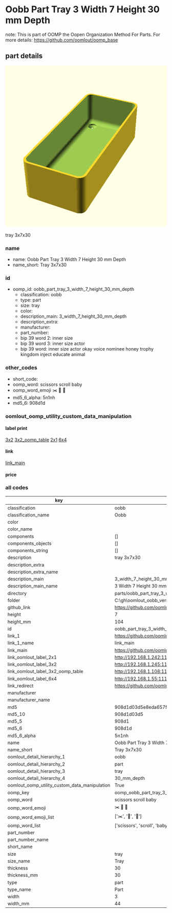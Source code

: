 # Oobb Part Tray 3 Width 7 Height 30 mm Depth  

note: This is part of OOMP the Oopen Organization Method For Parts. For more details: https://github.com/oomlout/oomp_base

##  part details
  

[![](3dpr.png)](3dpr.png)

tray 3x7x30



### name
* name: Oobb Part Tray 3 Width 7 Height 30 mm Depth
* name_short: Tray 3x7x30 
### id
* oomp_id: oobb_part_tray_3_width_7_height_30_mm_depth
  * classification: oobb
  * type: part
  * size: tray
  * color: 
  * description_main: 3_width_7_height_30_mm_depth
  * description_extra: 
  * manufacturer: 
  * part_number: 
  * bip 39 word 2: inner size
  * bip 39 word 3: inner size actor
  * bip 39 word: inner size actor okay voice nominee honey trophy kingdom inject educate animal

### other_codes
* short_code: 
* oomp_word: scissors scroll baby
* oomp_word_emoji :scissors: :scroll: :baby:
* md5_6_alpha: 5n1nh
* md5_6: 908d1d






### oomlout_oomp_utility_custom_data_manipulation
#### label print
[3x2](http://192.168.1.245:1112/?label=oomp%205n1nh)
[3x2_oomp_table](http://192.168.1.108:1112/?label=oomp%205n1nh)
[2x1](http://192.168.1.242:1112/?label=oomp%205n1nh)
[6x4](http://192.168.1.55:1112/?label=oomp%205n1nh)    

#### link

[link_main](https://github.com/oomlout/oomlout_oobb_version_4_generated_parts/tree/main/navigation_oomp/oobb/part/tray/3_width_7_height_30_mm_depth/part)                              

#### price







### all codes 
| key | value |  
| --- | --- |  
| classification | oobb |  
| classification_name | Oobb |  
| color |  |  
| color_name |  |  
| components | [] |  
| components_objects | [] |  
| components_string | [] |  
| description | tray 3x7x30 |  
| description_extra |  |  
| description_extra_name |  |  
| description_main | 3_width_7_height_30_mm_depth |  
| description_main_name | 3 Width 7 Height 30 mm Depth |  
| directory | parts/oobb_part_tray_3_width_7_height_30_mm_depth |  
| folder | C:\gh\oomlout_oobb_version_4_generated_parts\parts\oobb_part_tray_3_width_7_height_30_mm_depth |  
| github_link | https://github.com/oomlout/oomlout_oomp_part_src/tree/main/parts/oobb_part_tray_3_width_7_height_30_mm_depth |  
| height | 7 |  
| height_mm | 104 |  
| id | oobb_part_tray_3_width_7_height_30_mm_depth |  
| link_1 | https://github.com/oomlout/oomlout_oobb_version_4_generated_parts/tree/main/navigation_oomp/oobb/part/tray/3_width_7_height_30_mm_depth/part |  
| link_1_name | link_main |  
| link_main | https://github.com/oomlout/oomlout_oobb_version_4_generated_parts/tree/main/navigation_oomp/oobb/part/tray/3_width_7_height_30_mm_depth/part |  
| link_oomlout_label_2x1 | http://192.168.1.242:1112/?label=oomp%205n1nh |  
| link_oomlout_label_3x2 | http://192.168.1.245:1112/?label=oomp%205n1nh |  
| link_oomlout_label_3x2_oomp_table | http://192.168.1.108:1112/?label=oomp%205n1nh |  
| link_oomlout_label_6x4 | http://192.168.1.55:1112/?label=oomp%205n1nh |  
| link_redirect | https://github.com/oomlout/oomlout_oobb_version_4_generated_parts/tree/main/parts/oobb_tray_03_07_30 |  
| manufacturer |  |  
| manufacturer_name |  |  
| md5 | 908d1d03d5e8eda657fab99e05727ba3 |  
| md5_10 | 908d1d03d5 |  
| md5_5 | 908d1 |  
| md5_6 | 908d1d |  
| md5_6_alpha | 5n1nh |  
| name | Oobb Part Tray 3 Width 7 Height 30 mm Depth |  
| name_short | Tray 3x7x30  |  
| oomlout_detail_hierarchy_1 | oobb |  
| oomlout_detail_hierarchy_2 | part |  
| oomlout_detail_hierarchy_3 | tray |  
| oomlout_detail_hierarchy_4 | 30_mm_depth |  
| oomlout_oomp_utility_custom_data_manipulation | True |  
| oomp_key | oomp_oobb_part_tray_3_width_7_height_30_mm_depth |  
| oomp_word | scissors scroll baby |  
| oomp_word_emoji | :scissors: :scroll: :baby: |  
| oomp_word_emoji_list | [':scissors:', ':scroll:', ':baby:'] |  
| oomp_word_list | ['scissors', 'scroll', 'baby'] |  
| part_number |  |  
| part_number_name |  |  
| short_name |  |  
| size | tray |  
| size_name | Tray |  
| thickness | 30 |  
| thickness_mm | 30 |  
| type | part |  
| type_name | Part |  
| width | 3 |  
| width_mm | 44 |  
